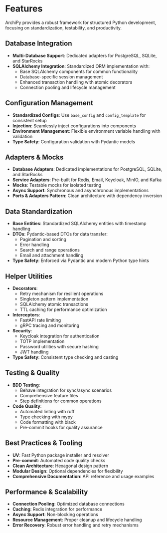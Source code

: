 # Features

ArchiPy provides a robust framework for structured Python development, focusing on standardization, testability, and
productivity.

## Database Integration

- **Multi-Database Support**: Dedicated adapters for PostgreSQL, SQLite, and StarRocks
- **SQLAlchemy Integration**: Standardized ORM implementation with:
    - Base SQLAlchemy components for common functionality
    - Database-specific session management
    - Enhanced transaction handling with atomic decorators
    - Connection pooling and lifecycle management

## Configuration Management

- **Standardized Configs**: Use `base_config` and `config_template` for consistent setup
- **Injection**: Seamlessly inject configurations into components
- **Environment Management**: Flexible environment variable handling with validation
- **Type Safety**: Configuration validation with Pydantic models

## Adapters & Mocks

- **Database Adapters**: Dedicated implementations for PostgreSQL, SQLite, and StarRocks
- **Service Adapters**: Pre-built for Redis, Email, Keycloak, MinIO, and Kafka
- **Mocks**: Testable mocks for isolated testing
- **Async Support**: Synchronous and asynchronous implementations
- **Ports & Adapters Pattern**: Clean architecture with dependency inversion

## Data Standardization

- **Base Entities**: Standardized SQLAlchemy entities with timestamp handling
- **DTOs**: Pydantic-based DTOs for data transfer:
    - Pagination and sorting
    - Error handling
    - Search and range operations
    - Email and attachment handling
- **Type Safety**: Enforced via Pydantic and modern Python type hints

## Helper Utilities

- **Decorators**:
    - Retry mechanism for resilient operations
    - Singleton pattern implementation
    - SQLAlchemy atomic transactions
    - TTL caching for performance optimization
- **Interceptors**:
    - FastAPI rate limiting
    - gRPC tracing and monitoring
- **Security**:
    - Keycloak integration for authentication
    - TOTP implementation
    - Password utilities with secure hashing
    - JWT handling
- **Type Safety**: Consistent type checking and casting

## Testing & Quality

- **BDD Testing**:
    - Behave integration for sync/async scenarios
    - Comprehensive feature files
    - Step definitions for common operations
- **Code Quality**:
    - Automated linting with ruff
    - Type checking with mypy
    - Code formatting with black
    - Pre-commit hooks for quality assurance

## Best Practices & Tooling

- **UV**: Fast Python package installer and resolver
- **Pre-commit**: Automated code quality checks
- **Clean Architecture**: Hexagonal design pattern
- **Modular Design**: Optional dependencies for flexibility
- **Comprehensive Documentation**: API reference and usage examples

## Performance & Scalability

- **Connection Pooling**: Optimized database connections
- **Caching**: Redis integration for performance
- **Async Support**: Non-blocking operations
- **Resource Management**: Proper cleanup and lifecycle handling
- **Error Recovery**: Robust error handling and retry mechanisms
